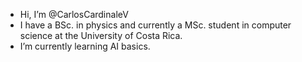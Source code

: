 - Hi, I’m @CarlosCardinaleV
- I have a BSc. in physics and currently a MSc. student in computer science at the University of Costa Rica.
- I’m currently learning AI basics.

<!---
CarlosCardinaleV/CarlosCardinaleV is a ✨ special ✨ repository because its `README.md` (this file) appears on your GitHub profile.
You can click the Preview link to take a look at your changes.
--->
